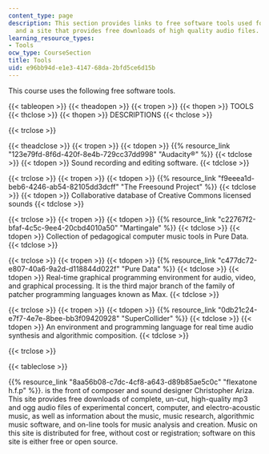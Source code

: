 ```yaml
---
content_type: page
description: This section provides links to free software tools used for the class,
  and a site that provides free downloads of high quality audio files.
learning_resource_types:
- Tools
ocw_type: CourseSection
title: Tools
uid: e96bb94d-e1e3-4147-68da-2bfd5ce6d15b
---
```


This course uses the following free software tools.

{{< tableopen >}}
{{< theadopen >}}
{{< tropen >}}
{{< thopen >}}
TOOLS
{{< thclose >}}
{{< thopen >}}
DESCRIPTIONS
{{< thclose >}}

{{< trclose >}}

{{< theadclose >}}
{{< tropen >}}
{{< tdopen >}}
{{% resource_link "123e79fd-8f6d-420f-8e4b-729cc37dd998" "Audacity®" %}}
{{< tdclose >}}
{{< tdopen >}}
Sound recording and editing software.
{{< tdclose >}}

{{< trclose >}}
{{< tropen >}}
{{< tdopen >}}
{{% resource_link "f9eeea1d-beb6-4246-ab54-82105dd3dcff" "The Freesound Project" %}}
{{< tdclose >}}
{{< tdopen >}}
Collaborative database of Creative Commons licensed sounds
{{< tdclose >}}

{{< trclose >}}
{{< tropen >}}
{{< tdopen >}}
{{% resource_link "c22767f2-bfaf-4c5c-9ee4-20cbd4010a50" "Martingale" %}}
{{< tdclose >}}
{{< tdopen >}}
Collection of pedagogical computer music tools in Pure Data.
{{< tdclose >}}

{{< trclose >}}
{{< tropen >}}
{{< tdopen >}}
{{% resource_link "c477dc72-e807-40a6-9a2d-d118844d022f" "Pure Data" %}}
{{< tdclose >}}
{{< tdopen >}}
Real-time graphical programming environment for audio, video, and graphical processing. It is the third major branch of the family of patcher programming languages known as Max.
{{< tdclose >}}

{{< trclose >}}
{{< tropen >}}
{{< tdopen >}}
{{% resource_link "0db21c24-e7f7-4e7e-8bee-bb3f09420928" "SuperCollider" %}}
{{< tdclose >}}
{{< tdopen >}}
An environment and programming language for real time audio synthesis and algorithmic composition.
{{< tdclose >}}

{{< trclose >}}

{{< tableclose >}}

{{% resource_link "8aa56b08-c7dc-4cf8-a643-d89b85ae5c0c" "flexatone h.f.p" %}}. is the front of composer and sound designer Christopher Ariza. This site provides free downloads of complete, un-cut, high-quality mp3 and ogg audio files of experimental concert, computer, and electro-acoustic music, as well as information about the music, music research, algorithmic music software, and on-line tools for music analysis and creation. Music on this site is distributed for free, without cost or registration; software on this site is either free or open source.